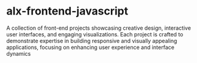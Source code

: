 # alx-frontend-javascript
A collection of front-end projects showcasing creative design, interactive user interfaces, and engaging visualizations. Each project is crafted to demonstrate expertise in building responsive and visually appealing applications, focusing on enhancing user experience and interface dynamics
